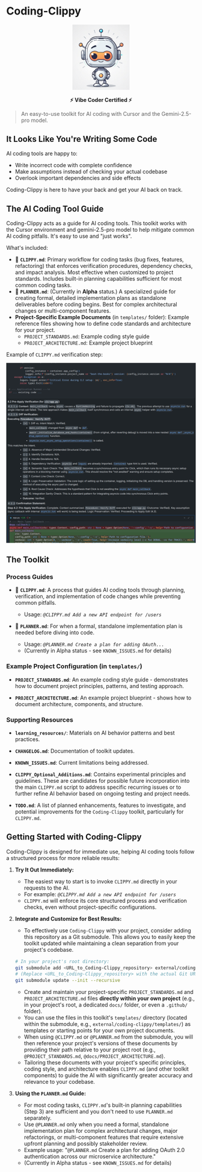 # Coding-Clippy

<p align="center">
  <img src="img/logo.png" alt="logo" width="30%" />
</p>

<p align="center">
  <strong>⚡ Vibe Coder Certified ⚡</strong>
</p>

> An easy-to-use toolkit for AI coding with Cursor and the Gemini-2.5-pro model.

## It Looks Like You're Writing Some Code

AI coding tools are happy to:
* Write incorrect code with complete confidence
* Make assumptions instead of checking your actual codebase
* Overlook important dependencies and side effects

Coding-Clippy is here to have your back and get your AI back on track.

## The AI Coding Tool Guide

Coding-Clippy acts as a guide for AI coding tools. This toolkit works with the Cursor environment and gemini-2.5-pro model to help mitigate common AI coding pitfalls. It's easy to use and "just works".

What's included:
* 🤖 **`CLIPPY.md`**: Primary workflow for coding tasks (bug fixes, features, refactoring) that enforces verification procedures, dependency checks, and impact analysis. Most effective when customized to project standards. Includes built-in planning capabilities sufficient for most common coding tasks.
* 📜 **`PLANNER.md`**: (Currently in **Alpha** status.) A specialized guide for creating formal, detailed implementation plans as standalone deliverables before coding begins. Best for complex architectural changes or multi-component features.
* **Project-Specific Example Documents** (in `templates/` folder): Example reference files showing how to define code standards and architecture for your project.
  * `PROJECT_STANDARDS.md`: Example coding style guide
  * `PROJECT_ARCHITECTURE.md`: Example project blueprint

Example of `CLIPPY.md` verification step:
<p align="center">
  <img src="img/scr1.png" alt="CLIPPY.md Verification Example" />
</p>

## The Toolkit

### Process Guides
* 🤖 **`CLIPPY.md`**: A process that guides AI coding tools through planning, verification, and implementation of code changes while preventing common pitfalls.
  * Usage: *`@CLIPPY.md Add a new API endpoint for /users`*

* 📜 **`PLANNER.md`**: For when a formal, standalone implementation plan is needed before diving into code.
  * Usage: *`@PLANNER.md Create a plan for adding OAuth...`*
  * (Currently in Alpha status - see `KNOWN_ISSUES.md` for details)

### Example Project Configuration (in `templates/`)
* **`PROJECT_STANDARDS.md`**: An example coding style guide - demonstrates how to document project principles, patterns, and testing approach.

* **`PROJECT_ARCHITECTURE.md`**: An example project blueprint - shows how to document architecture, components, and structure.

### Supporting Resources
* **`learning_resources/`**: Materials on AI behavior patterns and best practices.

* **`CHANGELOG.md`**: Documentation of toolkit updates.

* **`KNOWN_ISSUES.md`**: Current limitations being addressed.

* **`CLIPPY_Optional_Additions.md`**: Contains experimental principles and guidelines. These are candidates for possible future incorporation into the main `CLIPPY.md` script to address specific recurring issues or to further refine AI behavior based on ongoing testing and project needs.

* **`TODO.md`**: A list of planned enhancements, features to investigate, and potential improvements for the `Coding-Clippy` toolkit, particularly for `CLIPPY.md`.

## Getting Started with Coding-Clippy

Coding-Clippy is designed for immediate use, helping AI coding tools follow a structured process for more reliable results:

1.  **Try It Out Immediately:**
    *   The easiest way to start is to invoke `CLIPPY.md` directly in your requests to the AI.
    *   For example: *`@CLIPPY.md Add a new API endpoint for /users`*
    *   `CLIPPY.md` will enforce its core structured process and verification checks, even without project-specific configurations.

2.  **Integrate and Customize for Best Results:**
    *   To effectively use `Coding-Clippy` with your project, consider adding this repository as a Git submodule. This allows you to easily keep the toolkit updated while maintaining a clean separation from your project's codebase.
      ```bash
      # In your project's root directory:
      git submodule add <URL_to_Coding-Clippy_repository> external/coding-clippy
      # (Replace <URL_to_Coding-Clippy_repository> with the actual Git URL of this toolkit)
      git submodule update --init --recursive
      ```
    *   Create and maintain your project-specific `PROJECT_STANDARDS.md` and `PROJECT_ARCHITECTURE.md` files **directly within your own project** (e.g., in your project's root, a dedicated `docs/` folder, or even a `.github/` folder).
    *   You can use the files in this toolkit's `templates/` directory (located within the submodule, e.g., `external/coding-clippy/templates/`) as templates or starting points for your own project documents.
    *   When using `@CLIPPY.md` or `@PLANNER.md` from the submodule, you will then reference your project's versions of these documents by providing their path relative to your project root (e.g., `@PROJECT_STANDARDS.md`, `@docs/PROJECT_ARCHITECTURE.md`).
    *   Tailoring these documents with your project's specific principles, coding style, and architecture enables `CLIPPY.md` (and other toolkit components) to guide the AI with significantly greater accuracy and relevance to your codebase.

3.  **Using the `PLANNER.md` Guide:**
    *   For most coding tasks, `CLIPPY.md`'s built-in planning capabilities (Step 3) are sufficient and you don't need to use `PLANNER.md` separately.
    *   Use `@PLANNER.md` only when you need a formal, standalone implementation plan for complex architectural changes, major refactorings, or multi-component features that require extensive upfront planning and possibly stakeholder review.
    *   Example usage: "`@PLANNER.md` Create a plan for adding OAuth 2.0 authentication across our microservice architecture."
    *   (Currently in Alpha status - see `KNOWN_ISSUES.md` for details)
